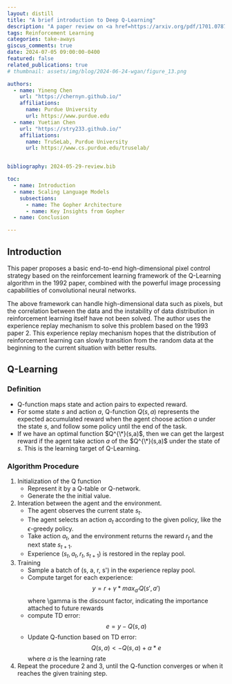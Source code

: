 ```yaml
---
layout: distill
title: "A brief introduction to Deep Q-Learning"
description: "A paper review on <a href=https://arxiv.org/pdf/1701.07875>DQN</a>"
tags: Reinforcement Learning
categories: take-aways
giscus_comments: true
date: 2024-07-05 09:00:00-0400
featured: false
related_publications: true
# thumbnail: assets/img/blog/2024-06-24-wgan/figure_13.png

authors:
  - name: Yineng Chen
    url: "https://chernyn.github.io/"
    affiliations:
      name: Purdue University
      url: https://www.purdue.edu
  - name: Yuetian Chen
    url: "https://stry233.github.io/"
    affiliations:
      name: TruSeLab, Purdue University
      url: https://www.cs.purdue.edu/truselab/


bibliography: 2024-05-29-review.bib

toc:
  - name: Introduction 
  - name: Scaling Language Models
    subsections:
      - name: The Gopher Architecture
      - name: Key Insights from Gopher
  - name: Conclusion

---
```


## Introduction

This paper proposes a basic end-to-end high-dimensional pixel control strategy based on the reinforcement learning framework of the Q-Learning algorithm in the 1992 paper, combined with the powerful image processing capabilities of convolutional neural networks.

The above framework can handle high-dimensional data such as pixels, but the correlation between the data and the instability of data distribution in reinforcement learning itself have not been solved. The author uses the experience replay mechanism to solve this problem based on the 1993 paper 2. This experience replay mechanism hopes that the distribution of reinforcement learning can slowly transition from the random data at the beginning to the current situation with better results.

## Q-Learning

### Definition

* Q-function maps state and action pairs to expected reward.
* For some state $s$ and action $a$, Q-function $Q(s,a)$ represents the expected accumulated reward when the agent choose action $a$ under the state $s$, and follow some policy until the end of the task.
* If we have an optimal function $Q^{\*}(s,a)$, then we can get the largest reward if the agent take action $a$ of the $Q^{\*}(s,a)$ under the state of $s$. This is the learning target of Q-Learning.


### Algorithm Procedure

1. Initialization of the Q function
    * Represent it by a Q-table or Q-network.
    * Generate the the initial value.
2. Interation between the agent and the environment.
    * The agent observes the current state $s_t$.
    * The agent selects an action $a_t$ according to the given policy, like the $\epsilon$-greedy policy.
    * Take action $a_t$, and the environment returns the reward $r_t$ and the next state $s_{t+1}$.
    * Experience $(s_t, a_t, r_t, s_{t+1})$ is restored in the replay pool.
3. Training
    * Sample a batch of (s, a, r, s') in the experience replay pool.
    * Compute target for each experience:
    $$
    y = r + \gamma * max_{a'} Q(s', a')
    $$
    where \gamma is the discount factor, indicating the importance attached to future rewards
    * compute TD error:
    $$
    e = y - Q(s, a)
    $$
    * Update Q-function based on TD error:
    $$
    Q(s, a) <- Q(s, a) + α * e
    $$
    where $\alpha$ is the learning rate
4. Repeat the procedure 2 and 3, until the Q-function converges or when it reaches the given training step.




























